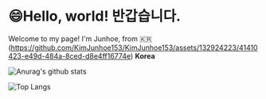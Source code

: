 # 😄Hello, world! 반갑습니다.


Welcome to my page!
I'm Junhoe, from 🇰🇷(https://github.com/KimJunhoe153/KimJunhoe153/assets/132924223/41410423-e49d-484a-8ced-d8e4ff16774e) **Korea**




![Anurag's github stats](https://github-readme-stats.vercel.app/api?username=KimJunhoe153&show_icons=true&theme=tokyonight)

![Top Langs](https://github-readme-stats.vercel.app/api/top-langs/?username=KimJunhoe153&layout=compact&theme=tokyonight)

